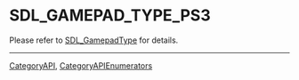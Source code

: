 # SDL_GAMEPAD_TYPE_PS3

Please refer to [SDL_GamepadType](SDL_GamepadType) for details.

----
[CategoryAPI](CategoryAPI), [CategoryAPIEnumerators](CategoryAPIEnumerators)

